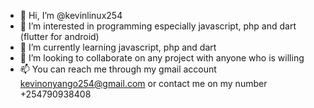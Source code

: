 - 👋 Hi, I’m @kevinlinux254
- 👀 I’m interested in programming especially  javascript, php and dart (flutter for android)
- 🌱 I’m currently learning javascript, php and dart
- 💞️ I’m looking to collaborate on any project with anyone who is willing
- 📫 You can reach me through my gmail account kevinonyango254@gmail.com or contact me on my number +254790938408

<!---
kevinlinux254/kevinlinux254 is a ✨ special ✨ repository because its `README.md` (this file) appears on your GitHub profile.
You can click the Preview link to take a look at your changes.
--->
